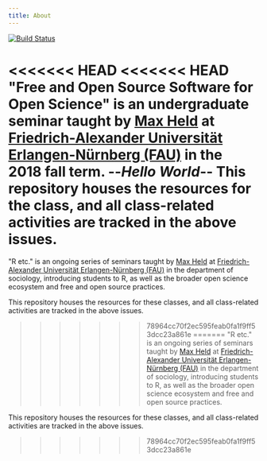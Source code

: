 ```yaml
---
title: About
---
```


[![Build Status](https://travis-ci.com/soztag/fossos.svg?branch=master)](https://travis-ci.com/soztag/fossos)

<<<<<<< HEAD
<<<<<<< HEAD
"Free and Open Source Software for Open Science" is an undergraduate seminar taught by [Max Held](http://www.maxheld.de) at [Friedrich-Alexander Universität Erlangen-Nürnberg (FAU)](https://www.fau.de) in the 2018 fall term.
--*Hello World*--
This repository houses the resources for the class, and all class-related activities are tracked in the above issues.
=======
"R etc." is an ongoing series of seminars taught by [Max Held](http://www.maxheld.de) at [Friedrich-Alexander Universität Erlangen-Nürnberg (FAU)](https://www.fau.de) in the department of sociology, introducing students to R, as well as the broader open science ecosystem and free and open source practices.

This repository houses the resources for these classes, and all class-related activities are tracked in the above issues.
>>>>>>> 78964cc70f2ec595feab0fa1f9ff53dcc23a861e
=======
"R etc." is an ongoing series of seminars taught by [Max Held](http://www.maxheld.de) at [Friedrich-Alexander Universität Erlangen-Nürnberg (FAU)](https://www.fau.de) in the department of sociology, introducing students to R, as well as the broader open science ecosystem and free and open source practices.

This repository houses the resources for these classes, and all class-related activities are tracked in the above issues.
>>>>>>> 78964cc70f2ec595feab0fa1f9ff53dcc23a861e
